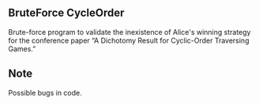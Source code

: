 ## BruteForce CycleOrder
Brute-force program to validate the inexistence of Alice's winning strategy for the conference paper “A Dichotomy Result for Cyclic-Order Traversing Games.”

## Note
Possible bugs in code.
